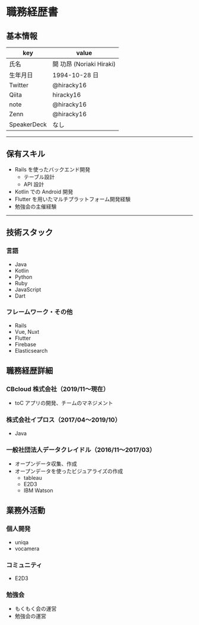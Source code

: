 # 職務経歴書

## 基本情報

| key         | value                    |
| ----------- | ------------------------ |
| 氏名        | 開 功昂 (Noriaki Hiraki) |
| 生年月日    | 1994-10-28 日            |
| Twitter     | @hiracky16               |
| Qiita       | hiracky16                |
| note        | @hiracky16               |
| Zenn        | @hiracky16               |
| SpeakerDeck | なし                     |

---

## 保有スキル

- Rails を使ったバックエンド開発
  - テーブル設計
  - API 設計
- Kotlin での Android 開発
- Flutter を用いたマルチプラットフォーム開発経験
- 勉強会の主催経験

---

## 技術スタック

### 言語

- Java
- Kotlin
- Python
- Ruby
- JavaScript
- Dart

### フレームワーク・その他

- Rails
- Vue, Nuxt
- Flutter
- Firebase
- Elasticsearch

## 職務経歴詳細

### CBcloud 株式会社（2019/11〜現在）

- toC アプリの開発、チームのマネジメント

### 株式会社イプロス（2017/04〜2019/10）

- Java

### 一般社団法人データクレイドル（2016/11〜2017/03）

- オープンデータ収集、作成
- オープンデータを使ったビジュアライズの作成
  - tableau
  - E2D3
  - IBM Watson

## 業務外活動

### 個人開発

- uniqa
- vocamera

### コミュニティ

- E2D3

### 勉強会

- もくもく会の運営
- 勉強会の運営
